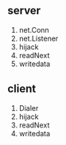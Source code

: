 ## server
1. net.Conn
2. net.Listener
3. hijack
4. readNext
5. writedata

## client
1. Dialer
2. hijack
3. readNext
4. writedata